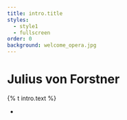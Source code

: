 ```yaml
---
title: intro.title
styles:
  - style1
  - fullscreen
order: 0
background: welcome_opera.jpg
---
```


# Julius von Forstner
{% t intro.text %}

<ul class="actions">
    <li><a href="#news" class="scrolly"><i class="icon solid major fa-arrow-down"></i></a></li>
</ul>
